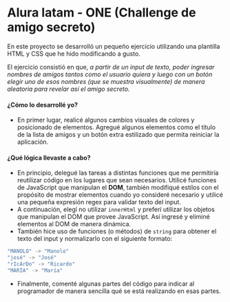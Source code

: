 # Alura latam - ONE (Challenge de amigo secreto)

En este proyecto se desarrolló un pequeño ejercicio utilizando una plantilla HTML y CSS que he hido modificando a gusto.

El ejercicio consistió en que, <i>a partir de un input de texto, poder ingresar nombres de amigos tantos como el usuario quiera y luego con un botón elegir uno de esos nombres (que se muestra visualmente) de manera aleatoria para revelar así el amigo secreto.</i>

#### ¿Cómo lo desarrollé yo?

- En primer lugar, realicé algunos cambios visuales de colores y posicionado de elementos. Agregué algunos elementos como el título de la lista de amigos y un botón extra estilizado que permita reiniciar la aplicación.

#### ¿Qué lógica llevaste a cabo?

- En principio, delegué las tareas a distintas funciones que me permitiría reutilizar código en los lugares que sean necesarios. Utilicé funciones de JavaScript que manipulan el **DOM**, también modifiqué estilos con el propósito de mostrar elementos cuando yo consideré necesario y utilicé una pequeña expresión regex para validar texto del input.
- A continuación, elegí no utilizar `innerHtml` y preferí utilizar los objetos que manipulan el DOM que provee JavaScript. Así ingresé y eliminé elementos al DOM de manera dinámica.
- También hice uso de funciones (o métodos) de `string` para obtener el texto del input y normalizarlo con el siguiente formato:
```js
"MANOLO" -> "Manolo"
"josé" -> "José"
"rIcArDo" -> "Ricardo"
"MARÍA" -> "María"
```
- Finalmente, comenté algunas partes del código para indicar al programador de manera sencilla qué se está realizando en esas partes.